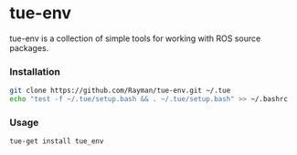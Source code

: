 # tue-env
tue-env is a collection of simple tools for working with ROS source packages.

### Installation
```sh
git clone https://github.com/Rayman/tue-env.git ~/.tue
echo "test -f ~/.tue/setup.bash && . ~/.tue/setup.bash" >> ~/.bashrc
```

### Usage
```sh
tue-get install tue_env
```
